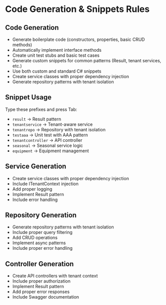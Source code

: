 # Code Generation & Snippets Rules

## Code Generation
- Generate boilerplate code (constructors, properties, basic CRUD methods)
- Automatically implement interface methods
- Create unit test stubs and basic test cases
- Generate custom snippets for common patterns (Result<T>, tenant services, etc.)
- Use both custom and standard C# snippets
- Create service classes with proper dependency injection
- Generate repository patterns with tenant isolation

## Snippet Usage
Type these prefixes and press Tab:
- `result` → Result<T> pattern
- `tenantservice` → Tenant-aware service
- `tenantrepo` → Repository with tenant isolation
- `testaaa` → Unit test with AAA pattern
- `tenantcontroller` → API controller
- `seasonal` → Seasonal service logic
- `equipment` → Equipment management

## Service Generation
- Create service classes with proper dependency injection
- Include ITenantContext injection
- Add proper logging
- Implement Result<T> pattern
- Include error handling

## Repository Generation
- Generate repository patterns with tenant isolation
- Include proper query filtering
- Add CRUD operations
- Implement async patterns
- Include proper error handling

## Controller Generation
- Create API controllers with tenant context
- Include proper authorization
- Implement Result<T> pattern
- Add proper error responses
- Include Swagger documentation
